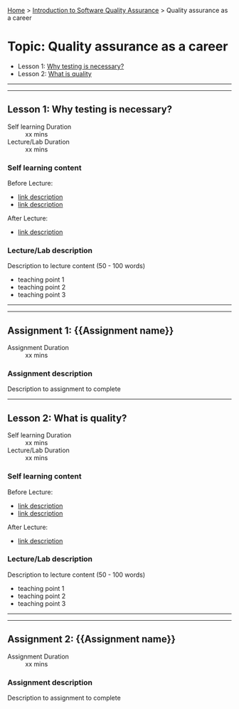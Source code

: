 [Home](../README.md) > [Introduction to Software Quality Assurance](./README.md) > Quality assurance as a career

# Topic: Quality assurance as a career

* Lesson 1: [Why testing is necessary?](#lesson-1)
* Lesson 2: [What is quality](#lesson-1)

---
---

## Lesson 1: Why testing is necessary?

<dl>
<dt>Self learning Duration</dt>
<dd>xx mins</dd>
<dt>Lecture/Lab Duration</dt>
<dd>xx mins</dd>
</dl>

### Self learning content

Before Lecture:

* [link description](./#)
* [link description](./#)

After Lecture:

* [link description](./#)

### Lecture/Lab description

Description to lecture content (50 - 100 words)

* teaching point 1
* teaching point 2
* teaching point 3

---
---

## Assignment 1: {{Assignment name}}

<dl>
<dt>Assignment Duration</dt>
<dd>xx mins</dd>
</dl>

### Assignment description

Description to assignment to complete

---

## Lesson 2: What is quality?

<dl>
<dt>Self learning Duration</dt>
<dd>xx mins</dd>
<dt>Lecture/Lab Duration</dt>
<dd>xx mins</dd>
</dl>

### Self learning content

Before Lecture:

* [link description](./#)
* [link description](./#)

After Lecture:

* [link description](./#)

### Lecture/Lab description

Description to lecture content (50 - 100 words)

* teaching point 1
* teaching point 2
* teaching point 3

---
---

## Assignment 2: {{Assignment name}}

<dl>
<dt>Assignment Duration</dt>
<dd>xx mins</dd>
</dl>

### Assignment description

Description to assignment to complete
